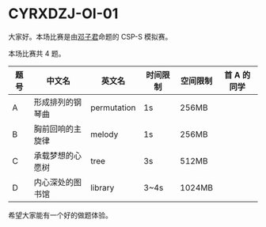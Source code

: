 # CYRXDZJ-OI-01

大家好。本场比赛是由[邓子君](https://www.luogu.com.cn/user/387836)命题的 CSP-S 模拟赛。

本场比赛共 $4$ 题。

| 题号 | 中文名           | 英文名      | 时间限制 | 空间限制 | 首 A 的同学 |
| ---- | ---------------- | ----------- | -------- | -------- | ----------- |
| A    | 形成排列的钢琴曲 | permutation | 1s       | 256MB    |             |
| B    | 胸前回响的主旋律 | melody      | 1s       | 256MB    |             |
| C    | 承载梦想的心愿树 | tree        | 3s       | 512MB    |             |
| D    | 内心深处的图书馆 | library     | 3~4s     | 1024MB   |             |

希望大家能有一个好的做题体验。